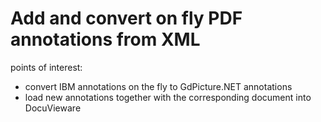 # Add and convert on fly PDF annotations from XML

points of interest:
- convert IBM annotations on the fly to GdPicture.NET annotations
- load new annotations together with the corresponding document into DocuVieware 


